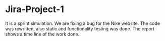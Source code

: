 # Jira-Project-1
It is a sprint simulation. We are fixing a bug for the Nike website. The code was rewritten, also static and functionality testing was done. The report shows a time line of the work done.
